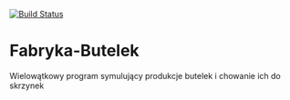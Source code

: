 [![Build Status](https://travis-ci.org/IIS-ZPI/ZPI_2019_Dzienni_IO2_1.svg?branch=develop)](https://travis-ci.org/IIS-ZPI/ZPI_2019_Dzienni_IO2_1)
# Fabryka-Butelek
Wielowątkowy program symulujący produkcje butelek i chowanie ich do skrzynek
